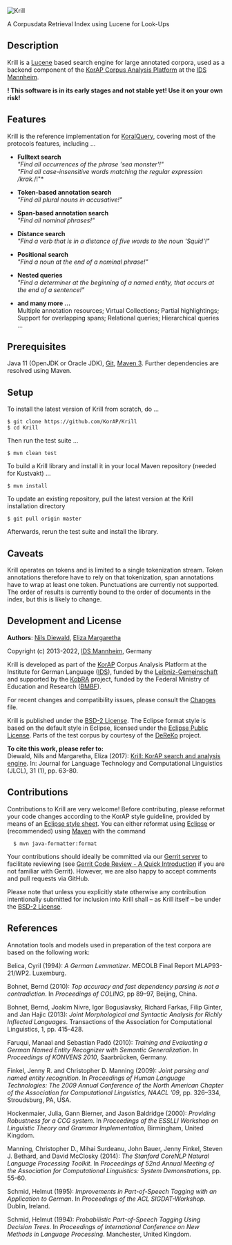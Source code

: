 ![Krill](https://raw.githubusercontent.com/KorAP/Krill/master/misc/krill.png)

A Corpusdata Retrieval Index using Lucene for Look-Ups


## Description

Krill is a [Lucene](https://lucene.apache.org/) based search
engine for large annotated corpora,
used as a backend component of the [KorAP Corpus Analysis Platform](https://korap.ids-mannheim.de/) at the [IDS Mannheim](https://www.ids-mannheim.de/).

**! This software is in its early stages and not stable yet! Use it on your own risk!**

## Features

Krill is the reference implementation for
[KoralQuery](https://korap.github.io/Koral), covering
most of the protocols features, including ...

- **Fulltext search**<br>
  *"Find all occurrences of the phrase 'sea monster'!"*<br>
  *"Find all case-insensitive words matching the regular expression /krak.*/!"*

- **Token-based annotation search**<br>
  *"Find all plural nouns in accusative!"*

- **Span-based annotation search**<br>
  *"Find all nominal phrases!"*

- **Distance search**<br>
  *"Find a verb that is in a distance of five words to the noun 'Squid'!"*

- **Positional search**<br>
  *"Find a noun at the end of a nominal phrase!"*

- **Nested queries**<br>
  *"Find a determiner at the beginning of a named entity, that occurs at the end of a sentence!"*

- **and many more ...**<br>
  Multiple annotation resources;
  Virtual Collections;
  Partial highlightings;
  Support for overlapping spans;
  Relational queries;
  Hierarchical queries ...

## Prerequisites

Java 11 (OpenJDK or Oracle JDK),
[Git](http://git-scm.com/),
[Maven 3](https://maven.apache.org/).
Further dependencies are resolved using Maven.


## Setup

To install the latest version of Krill from scratch, do ...

```
$ git clone https://github.com/KorAP/Krill
$ cd Krill
```

Then run the test suite ...

```
$ mvn clean test
```

To build a Krill library and install it in your local Maven repository
(needed for Kustvakt) ...

```
$ mvn install
```

To update an existing repository, pull the latest version at the Krill 
installation directory

```
$ git pull origin master
```

Afterwards, rerun the test suite and install the library.

## Caveats

Krill operates on tokens and is limited to a single tokenization stream.
Token annotations therefore have to rely on that tokenization,
span annotations have to wrap at least one token.
Punctuations are currently not supported.
The order of results is currently bound to the order of documents in the
index, but this is likely to change.


## Development and License

**Authors**: [Nils Diewald](https://www.nils-diewald.de/),
	     [Eliza Margaretha](https://perso.ids-mannheim.de/seiten/margaretha.html)

Copyright (c) 2013-2022, [IDS Mannheim](https://www.ids-mannheim.de/), Germany

Krill is developed as part of the [KorAP](https://korap.ids-mannheim.de/)
Corpus Analysis Platform at the Institute for German Language
([IDS](https://www.ids-mannheim.de/)),
funded by the
[Leibniz-Gemeinschaft](https://www.leibniz-gemeinschaft.de/)
and supported by the [KobRA](http://www.kobra.tu-dortmund.de) project,
funded by the Federal Ministry of Education and Research
([BMBF](http://www.bmbf.de/en/)).

For recent changes and compatibility issues, please consult the
[Changes](https://raw.githubusercontent.com/KorAP/Krill/master/Changes)
file.

Krill is published under the
[BSD-2 License](https://raw.githubusercontent.com/KorAP/Krill/master/LICENSE).
The Eclipse format style is based on the default style in Eclipse,
licensed under the [Eclipse Public License](http://www.eclipse.org/legal/epl-v10.html).
Parts of the test corpus by courtesy of the
[DeReKo](https://www.ids-mannheim.de/digspra/kl/projekte/korpora/) project.

**To cite this work, please refer to:**<br>
Diewald, Nils and Margaretha, Eliza (2017): ‎[Krill: KorAP search and analysis engine](http://www.jlcl.org/2016_Heft1/jlcl-2016-1-4DiewaldMargaretha.pdf).
In: Journal for Language Technology and Computational Linguistics (JLCL), 31 (1), pp. 63-80.

## Contributions

Contributions to Krill are very welcome!
Before contributing, please reformat your code changes according to the KorAP
style guideline, provided by means of an
[Eclipse style sheet](https://raw.githubusercontent.com/KorAP/Krill/master/Format.xml).
You can either reformat using [Eclipse](http://eclipse.org/) or (recommended) using
[Maven](https://maven.apache.org/) with the command

```
  $ mvn java-formatter:format
```

Your contributions should ideally be committed via our [Gerrit server](https://korap.ids-mannheim.de/gerrit/)
to facilitate reviewing (see [Gerrit Code Review - A Quick Introduction](https://korap.ids-mannheim.de/gerrit/Documentation/intro-quick.html)
if you are not familiar with Gerrit). However, we are also happy to accept comments and pull requests
via GitHub.

Please note that unless you explicitly state otherwise any
contribution intentionally submitted for inclusion into Krill shall –
as Krill itself – be under the [BSD-2 License](https://raw.githubusercontent.com/KorAP/Krill/master/LICENSE).

## References

Annotation tools and models used in preparation of the test corpora are based on the following work:

Belica, Cyril (1994): *A German Lemmatizer*. MECOLB Final Report MLAP93-21/WP2. Luxemburg.

Bohnet, Bernd (2010): *Top accuracy and fast dependency parsing is not a contradiction*. In *Proceedings of COLING*, pp 89–97, Beijing, China.

Bohnet, Bernd, Joakim Nivre, Igor Boguslavsky, Richard Farkas, Filip Ginter, and Jan Hajic (2013): *Joint Morphological and Syntactic Analysis for Richly Inflected Languages*. Transactions of the Association for Computational Linguistics, 1, pp. 415-428.        

Faruqui, Manaal and Sebastian Padó (2010): *Training and Evaluating a German Named Entity Recognizer with Semantic Generalization*. In *Proceedings of KONVENS 2010*, Saarbrücken, Germany.

Finkel, Jenny R. and Christopher D. Manning (2009): *Joint parsing and named entity recognition*. In *Proceedings of Human Language Technologies: The 2009 Annual Conference of the North American Chapter of the Association for Computational Linguistics, NAACL ’09*, pp. 326–334, Stroudsburg, PA, USA.

Hockenmaier, Julia, Gann Bierner, and Jason Baldridge (2000): *Providing Robustness for a CCG system*. In *Proceedings of the ESSLLI Workshop on Linguistic Theory and Grammar Implementation*, Birmingham, United Kingdom.

Manning, Christopher D., Mihai Surdeanu, John Bauer, Jenny Finkel, Steven J. Bethard, and David McClosky (2014): *The Stanford CoreNLP Natural Language Processing Toolkit*. In *Proceedings of 52nd Annual Meeting of the Association for Computational Linguistics: System Demonstrations*, pp. 55-60.

Schmid, Helmut (1995): *Improvements in Part-of-Speech Tagging with an Application to German*. In *Proceedings of the ACL SIGDAT-Workshop*. Dublin, Ireland.

Schmid, Helmut (1994): *Probabilistic Part-of-Speech Tagging Using Decision Trees*. In *Proceedings of International Conference on New Methods in Language Processing*. Manchester, United Kingdom.
